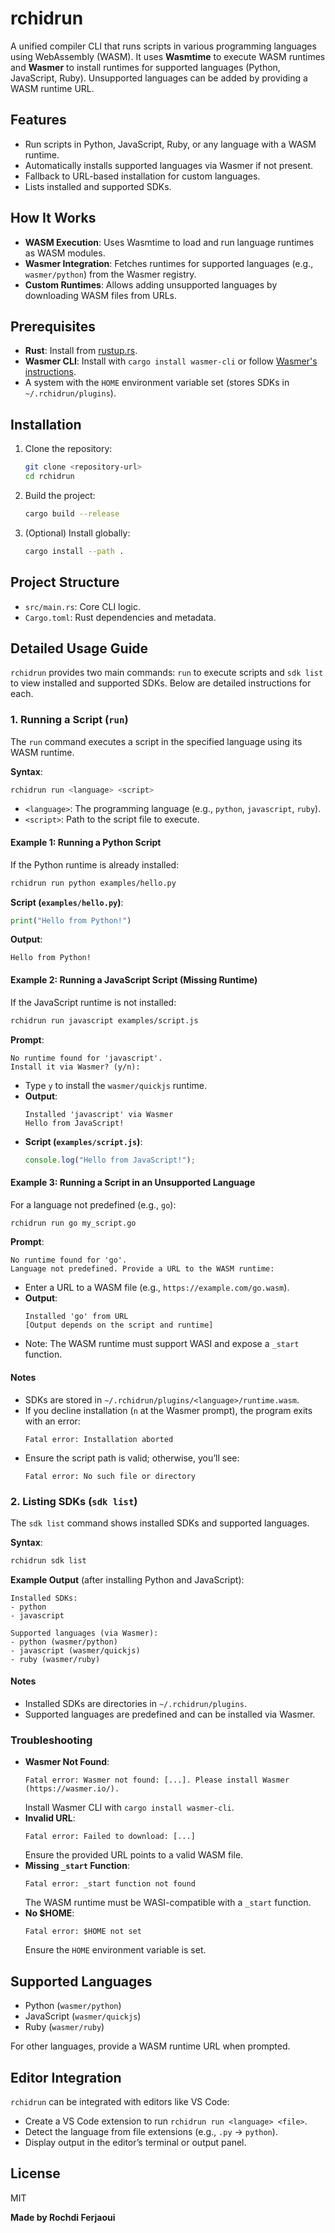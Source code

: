 # rchidrun

A unified compiler CLI that runs scripts in various programming languages using WebAssembly (WASM). It uses **Wasmtime** to execute WASM runtimes and **Wasmer** to install runtimes for supported languages (Python, JavaScript, Ruby). Unsupported languages can be added by providing a WASM runtime URL.

## Features
- Run scripts in Python, JavaScript, Ruby, or any language with a WASM runtime.
- Automatically installs supported languages via Wasmer if not present.
- Fallback to URL-based installation for custom languages.
- Lists installed and supported SDKs.

## How It Works
- **WASM Execution**: Uses Wasmtime to load and run language runtimes as WASM modules.
- **Wasmer Integration**: Fetches runtimes for supported languages (e.g., `wasmer/python`) from the Wasmer registry.
- **Custom Runtimes**: Allows adding unsupported languages by downloading WASM files from URLs.

## Prerequisites
- **Rust**: Install from [rustup.rs](https://rustup.rs/).
- **Wasmer CLI**: Install with `cargo install wasmer-cli` or follow [Wasmer's instructions](https://wasmer.io/).
- A system with the `HOME` environment variable set (stores SDKs in `~/.rchidrun/plugins`).

## Installation
1. Clone the repository:
   ```bash
   git clone <repository-url>
   cd rchidrun
   ```
2. Build the project:
   ```bash
   cargo build --release
   ```
3. (Optional) Install globally:
   ```bash
   cargo install --path .
   ```

## Project Structure
- `src/main.rs`: Core CLI logic.
- `Cargo.toml`: Rust dependencies and metadata.

## Detailed Usage Guide

`rchidrun` provides two main commands: `run` to execute scripts and `sdk list` to view installed and supported SDKs. Below are detailed instructions for each.

### 1. Running a Script (`run`)
The `run` command executes a script in the specified language using its WASM runtime.

**Syntax**:
```bash
rchidrun run <language> <script>
```
- `<language>`: The programming language (e.g., `python`, `javascript`, `ruby`).
- `<script>`: Path to the script file to execute.

#### Example 1: Running a Python Script
If the Python runtime is already installed:
```bash
rchidrun run python examples/hello.py
```
**Script (`examples/hello.py`)**:
```python
print("Hello from Python!")
```
**Output**:
```
Hello from Python!
```

#### Example 2: Running a JavaScript Script (Missing Runtime)
If the JavaScript runtime is not installed:
```bash
rchidrun run javascript examples/script.js
```
**Prompt**:
```
No runtime found for 'javascript'.
Install it via Wasmer? (y/n): 
```
- Type `y` to install the `wasmer/quickjs` runtime.
- **Output**:
  ```
  Installed 'javascript' via Wasmer
  Hello from JavaScript!
  ```
- **Script (`examples/script.js`)**:
  ```javascript
  console.log("Hello from JavaScript!");
  ```

#### Example 3: Running a Script in an Unsupported Language
For a language not predefined (e.g., `go`):
```bash
rchidrun run go my_script.go
```
**Prompt**:
```
No runtime found for 'go'.
Language not predefined. Provide a URL to the WASM runtime: 
```
- Enter a URL to a WASM file (e.g., `https://example.com/go.wasm`).
- **Output**:
  ```
  Installed 'go' from URL
  [Output depends on the script and runtime]
  ```
- Note: The WASM runtime must support WASI and expose a `_start` function.

#### Notes
- SDKs are stored in `~/.rchidrun/plugins/<language>/runtime.wasm`.
- If you decline installation (`n` at the Wasmer prompt), the program exits with an error:
  ```
  Fatal error: Installation aborted
  ```
- Ensure the script path is valid; otherwise, you’ll see:
  ```
  Fatal error: No such file or directory
  ```

### 2. Listing SDKs (`sdk list`)
The `sdk list` command shows installed SDKs and supported languages.

**Syntax**:
```bash
rchidrun sdk list
```
**Example Output** (after installing Python and JavaScript):
```
Installed SDKs:
- python
- javascript

Supported languages (via Wasmer):
- python (wasmer/python)
- javascript (wasmer/quickjs)
- ruby (wasmer/ruby)
```

#### Notes
- Installed SDKs are directories in `~/.rchidrun/plugins`.
- Supported languages are predefined and can be installed via Wasmer.

### Troubleshooting
- **Wasmer Not Found**:
  ```
  Fatal error: Wasmer not found: [...]. Please install Wasmer (https://wasmer.io/).
  ```
  Install Wasmer CLI with `cargo install wasmer-cli`.
- **Invalid URL**:
  ```
  Fatal error: Failed to download: [...]
  ```
  Ensure the provided URL points to a valid WASM file.
- **Missing `_start` Function**:
  ```
  Fatal error: _start function not found
  ```
  The WASM runtime must be WASI-compatible with a `_start` function.
- **No $HOME**:
  ```
  Fatal error: $HOME not set
  ```
  Ensure the `HOME` environment variable is set.

## Supported Languages
- Python (`wasmer/python`)
- JavaScript (`wasmer/quickjs`)
- Ruby (`wasmer/ruby`)

For other languages, provide a WASM runtime URL when prompted.

## Editor Integration
`rchidrun` can be integrated with editors like VS Code:
- Create a VS Code extension to run `rchidrun run <language> <file>`.
- Detect the language from file extensions (e.g., `.py` → `python`).
- Display output in the editor’s terminal or output panel.

## License
MIT




   ****************Made by Rochdi Ferjaoui****************
